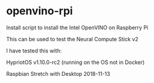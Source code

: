# openvino-rpi
Install script to install the Intel OpenVINO on Raspberry Pi

This can be used to test the Neural Compute Stick v2

I have tested this with:

HypriotOS v1.10.0-rc2 (running on the OS not in Docker)

Raspbian Stretch with Desktop 2018-11-13
